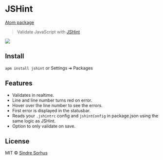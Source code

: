 # JSHint

[Atom package](https://atom.io/packages/jshint)

> Validate JavaScript with [JSHint](http://jshint.com)

![](https://f.cloud.github.com/assets/170270/2303285/d74aedfc-a1b2-11e3-9552-98f32768d888.png)


## Install

`apm install jshint` or Settings ➔ Packages


## Features

- Validates in realtime.
- Line and line number turns red on error.
- Hover over the line number to see the errors.
- First error is displayed in the statusbar.
- Reads your `.jshintrc` config and `jshintConfig` in package.json using the same logic as JSHint.
- Option to only validate on save.


## License

MIT © [Sindre Sorhus](http://sindresorhus.com)
